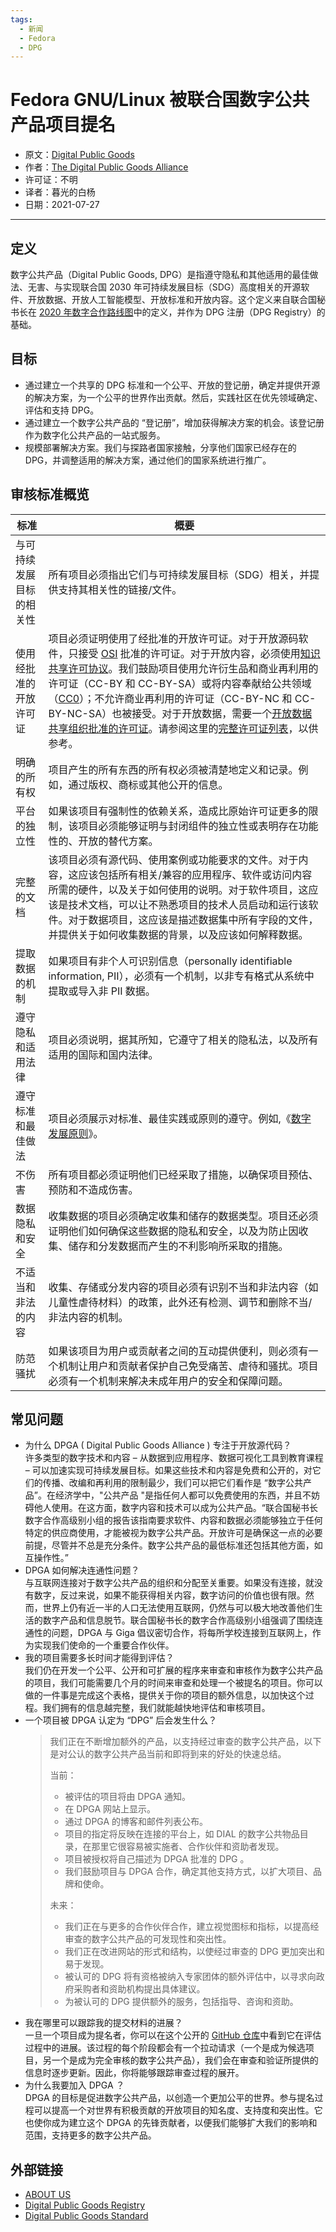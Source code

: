 ```yaml
---
tags:
  - 新闻
  - Fedora
  - DPG
---
```


# Fedora GNU/Linux 被联合国数字公共产品项目提名

- 原文：[Digital Public Goods](https://digitalpublicgoods.net/digital-public-goods/)
- 作者：[The Digital Public Goods Alliance](https://digitalpublicgoods.net/)
- 许可证：不明
- 译者：暮光的白杨
- 日期：2021-07-27

----

## 定义

数字公共产品（Digital Public Goods, DPG）是指遵守隐私和其他适用的最佳做法、无害、与实现联合国 2030 年可持续发展目标（SDG）高度相关的开源软件、开放数据、开放人工智能模型、开放标准和开放内容。这个定义来自联合国秘书长在 [2020 年数字合作路线图](https://www.un.org/en/content/digital-cooperation-roadmap/)中的定义，并作为 DPG 注册（DPG Registry）的基础。

## 目标

- 通过建立一个共享的 DPG 标准和一个公平、开放的登记册，确定并提供开源的解决方案，为一个公平的世界作出贡献。然后，实践社区在优先领域确定、评估和支持 DPG。
- 通过建立一个数字公共产品的 “登记册”，增加获得解决方案的机会。该登记册作为数字化公共产品的一站式服务。
- 规模部署解决方案。我们与探路者国家接触，分享他们国家已经存在的 DPG，并调整适用的解决方案，通过他们的国家系统进行推广。

## 审核标准概览

|标准|概要|
|---|---|
|与可持续发展目标的相关性|所有项目必须指出它们与可持续发展目标（SDG）相关，并提供支持其相关性的链接/文件。|
|使用经批准的开放许可证|项目必须证明使用了经批准的开放许可证。对于开放源码软件，只接受 [OSI](https://opensource.org/) 批准的许可证。对于开放内容，必须使用[知识共享许可协议](https://creativecommons.org/licenses/)。我们鼓励项目使用允许衍生品和商业再利用的许可证（CC-BY 和 CC-BY-SA）或将内容奉献给公共领域（[CC0](https://creativecommons.org/choose/zero/)）；不允许商业再利用的许可证（CC-BY-NC 和 CC-BY-NC-SA）也被接受。对于开放数据，需要一个[开放数据共享组织批准的许可证](https://opendefinition.org/licenses/)。请参阅这里的[完整许可证列表](https://github.com/unicef/publicgoods-candidates/blob/master/docs/licenses.md)，以供参考。|
|明确的所有权|项目产生的所有东西的所有权必须被清楚地定义和记录。例如，通过版权、商标或其他公开的信息。|
|平台的独立性|如果该项目有强制性的依赖关系，造成比原始许可证更多的限制，该项目必须能够证明与封闭组件的独立性或表明存在功能性的、开放的替代方案。|
|完整的文档|该项目必须有源代码、使用案例或功能要求的文件。对于内容，这应该包括所有相关/兼容的应用程序、软件或访问内容所需的硬件，以及关于如何使用的说明。对于软件项目，这应该是技术文档，可以让不熟悉项目的技术人员启动和运行该软件。对于数据项目，这应该是描述数据集中所有字段的文件，并提供关于如何收集数据的背景，以及应该如何解释数据。|
|提取数据的机制|如果项目有非个人可识别信息（personally identifiable information, PII），必须有一个机制，以非专有格式从系统中提取或导入非 PII 数据。|
|遵守隐私和适用法律|项目必须说明，据其所知，它遵守了相关的隐私法，以及所有适用的国际和国内法律。|
|遵守标准和最佳做法|项目必须展示对标准、最佳实践或原则的遵守。例如,《[数字发展原则](https://digitalprinciples.org/principles/)》。|
|不伤害|所有项目都必须证明他们已经采取了措施，以确保项目预估、预防和不造成伤害。|
|数据隐私和安全|收集数据的项目必须确定收集和储存的数据类型。项目还必须证明他们如何确保这些数据的隐私和安全，以及为防止因收集、储存和分发数据而产生的不利影响所采取的措施。|
|不适当和非法的内容|收集、存储或分发内容的项目必须有识别不当和非法内容（如儿童性虐待材料）的政策，此外还有检测、调节和删除不当/非法内容的机制。|
|防范骚扰|如果该项目为用户或贡献者之间的互动提供便利，则必须有一个机制让用户和贡献者保护自己免受痛苦、虐待和骚扰。项目必须有一个机制来解决未成年用户的安全和保障问题。|

## 常见问题

- 为什么 DPGA ( Digital Public Goods Alliance ) 专注于开放源代码？  
    许多类型的数字技术和内容 – 从数据到应用程序、数据可视化工具到教育课程 – 可以加速实现可持续发展目标。如果这些技术和内容是免费和公开的，对它们的传播、改编和再利用的限制最少，我们可以把它们看作是 “数字公共产品”。在经济学中，"公共产品 "是指任何人都可以免费使用的东西，并且不妨碍他人使用。在这方面，数字内容和技术可以成为公共产品。“联合国秘书长数字合作高级别小组的报告该指南要求软件、内容和数据必须能够独立于任何特定的供应商使用，才能被视为数字公共产品。开放许可是确保这一点的必要前提，尽管并不总是充分条件。数字公共产品的最低标准还包括其他方面，如互操作性。”
- DPGA 如何解决连通性问题？  
    与互联网连接对于数字公共产品的组织和分配至关重要。如果没有连接，就没有数字，反过来说，如果不能获得相关内容，数字访问的价值也很有限。然而，世界上仍有近一半的人口无法使用互联网，仍然与可以极大地改善他们生活的数字产品和信息脱节。联合国秘书长的数字合作高级别小组强调了围绕连通性的问题，DPGA 与 Giga 倡议密切合作，将每所学校连接到互联网上，作为实现我们使命的一个重要合作伙伴。
- 我的项目需要多长时间才能得到评估？  
    我们仍在开发一个公平、公开和可扩展的程序来审查和审核作为数字公共产品的项目，我们可能需要几个月的时间来审查和处理一个被提名的项目。你可以做的一件事是完成这个表格，提供关于你的项目的额外信息，以加快这个过程。我们拥有的信息越完整，我们就能越快地评估和审核项目。
- 一个项目被 DPGA 认定为 “DPG” 后会发生什么？  
    >我们正在不断增加额外的产品，以支持经过审查的数字公共产品，以下是对公认的数字公共产品当前和即将到来的好处的快速总结。
    >
    >当前：
    >
    >- 被评估的项目将由 DPGA 通知。
    >- 在 DPGA 网站上显示。
    >- 通过 DPGA 的博客和邮件列表公布。
    >- 项目的指定将反映在连接的平台上，如 DIAL 的数字公共物品目录，在那里它很容易被实施者、合作伙伴和资助者发现。
    >- 项目被授权将自己描述为 DPGA 批准的 DPG 。
    >- 我们鼓励项目与 DPGA 合作，确定其他支持方式，以扩大项目、品牌和使命。
    >
    >未来：
    >
    >- 我们正在与更多的合作伙伴合作，建立视觉图标和指标，以提高经审查的数字公共产品的可发现性和突出性。
    >- 我们正在改进网站的形式和结构，以使经过审查的 DPG 更加突出和易于发现。
    >- 被认可的 DPG 将有资格被纳入专家团体的额外评估中，以寻求向政府采购者和资助机构提出具体建议。
    >- 为被认可的 DPG 提供额外的服务，包括指导、咨询和资助。
- 我在哪里可以跟踪我的提交材料的进展？  
    一旦一个项目成为提名者，你可以在这个公开的 [GitHub 仓库](https://github.com/unicef/publicgoods-candidates/pulls)中看到它在评估过程中的进展。该过程的每个阶段都会有一个拉动请求（一个是成为候选项目，另一个是成为完全审核的数字公共产品），我们会在审查和验证所提供的信息时逐步更新。因此，你将能够跟踪审查过程的展开。
- 为什么我要加入 DPGA ？  
    DPGA 的目标是促进数字公共产品，以创造一个更加公平的世界。参与提名过程可以提高一个对世界有积极贡献的开放项目的知名度、支持度和突出性。它也使你成为建立这个 DPGA 的先锋贡献者，以便我们能够扩大我们的影响和范围，支持更多的数字公共产品。

## 外部链接

- [ABOUT US](https://digitalpublicgoods.net/about/)
- [Digital Public Goods Registry](https://digitalpublicgoods.net/registry/)
- [Digital Public Goods Standard](http://digitalpublicgoods.net/standard/)
